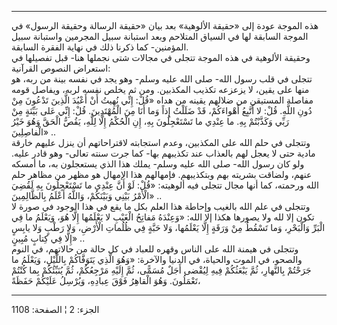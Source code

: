 ------------------------------------------------------------------------

هذه الموجة عودة إلى «حقيقة الألوهية» بعد بيان «حقيقة الرسالة وحقيقة
الرسول» في الموجة السابقة لها في السياق المتلاحم وبعد استبانة سبيل
المجرمين واستبانة سبيل المؤمنين- كما ذكرنا ذلك في نهاية الفقرة
السابقة.  
وحقيقة الألوهية في هذه الموجة تتجلى في مجالات شتى نجملها هنا- قبل
تفصيلها في استعراض النصوص القرآنية:  
تتجلى في قلب رسول الله- صلى الله عليه وسلم- وهو يجد في نفسه بينة من ربه،
هو منها على يقين، لا يزعزعه تكذيب المكذبين. ومن ثم يخلص نفسه لربه،
ويفاصل قومه مفاصلة المستيقن من ضلالهم يقينه من هداه «قُلْ: إِنِّي نُهِيتُ أَنْ
أَعْبُدَ الَّذِينَ تَدْعُونَ مِنْ دُونِ اللَّهِ. قُلْ: لا أَتَّبِعُ أَهْواءَكُمْ، قَدْ ضَلَلْتُ إِذاً وَما أَنَا
مِنَ الْمُهْتَدِينَ. قُلْ: إِنِّي عَلى بَيِّنَةٍ مِنْ رَبِّي وَكَذَّبْتُمْ بِهِ. ما عِنْدِي ما تَسْتَعْجِلُونَ بِهِ،
إِنِ الْحُكْمُ إِلَّا لِلَّهِ، يَقُصُّ الْحَقَّ وَهُوَ خَيْرُ الْفاصِلِينَ» ..  
وتتجلى في حلم الله على المكذبين، وعدم استجابته لاقتراحاتهم أن ينزل عليهم
خارقة مادية حتى لا يعجل لهم بالعذاب عند تكذيبهم بها- كما جرت سنته تعالى-
وهو قادر عليه. ولو كان رسول الله- صلى الله عليه وسلم- يملك هذا الذي
يستعجلون به، ما أمسكه عنهم، ولضاقت بشريته بهم وبتكذيبهم. فإمهالهم هذا
الإمهال هو مظهر من مظاهر حلم الله ورحمته، كما أنها مجال تتجلى فيه
ألوهيته: «قُلْ: لَوْ أَنَّ عِنْدِي ما تَسْتَعْجِلُونَ بِهِ لَقُضِيَ الْأَمْرُ بَيْنِي وَبَيْنَكُمْ، وَاللَّهُ
أَعْلَمُ بِالظَّالِمِينَ» ..  
وتتجلى في علم الله بالغيب وإحاطة هذا العلم بكل ما يقع في هذا الوجود في
صورة لا تكون إلا لله ولا يصورها هكذا إلا الله: «وَعِنْدَهُ مَفاتِحُ الْغَيْبِ لا
يَعْلَمُها إِلَّا هُوَ، وَيَعْلَمُ ما فِي الْبَرِّ وَالْبَحْرِ، وَما تَسْقُطُ مِنْ وَرَقَةٍ إِلَّا يَعْلَمُها، وَلا
حَبَّةٍ فِي ظُلُماتِ الْأَرْضِ، وَلا رَطْبٍ وَلا يابِسٍ إِلَّا فِي كِتابٍ مُبِينٍ» ..  
وتتجلى في هيمنة الله على الناس وقهره للعباد في كل حالة من حالاتهم، في
النوم والصحو، في الموت والحياة، في الدنيا والآخرة: «وَهُوَ الَّذِي يَتَوَفَّاكُمْ
بِاللَّيْلِ، وَيَعْلَمُ ما جَرَحْتُمْ بِالنَّهارِ، ثُمَّ يَبْعَثُكُمْ فِيهِ لِيُقْضى أَجَلٌ مُسَمًّى، ثُمَّ إِلَيْهِ
مَرْجِعُكُمْ، ثُمَّ يُنَبِّئُكُمْ بِما كُنْتُمْ تَعْمَلُونَ. وَهُوَ الْقاهِرُ فَوْقَ عِبادِهِ، وَيُرْسِلُ عَلَيْكُمْ
حَفَظَةً،

------------------------------------------------------------------------

الجزء: 2 ¦ الصفحة: 1108
